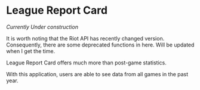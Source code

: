 # League Report Card
_Currently Under construction_

It is worth noting that the Riot API has recently changed version. Consequently, there are some deprecated functions in here. Will be updated when I get the time.

League Report Card offers much more than post-game statistics. 

With this application, users are able to see data from all games in the past year.

